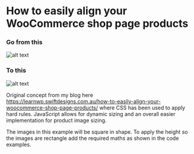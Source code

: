 # How to easily align your WooCommerce shop page products

### Go from this
![alt text](/assets/shop-unaligned.webp)

### To this
![alt text](/assets/shop-aligned.webp)

Original concept from my blog here https://learnwp.swiftdesigns.com.au/how-to-easily-align-your-woocommerce-shop-page-products/ where CSS has been used to apply hard rules. JavaScript allows for dynamic sizing and an overall easier implementation for product image sizing.

The images in this example will be square in shape. To apply the height so the images are rectangle add the required maths as shown in the code examples. 

